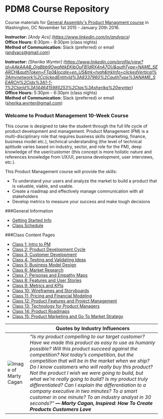 # PDM8 Course Repository

Course materials for [General Assembly's Product Managment course](https://generalassemb.ly/education/product-management/washington-dc) in Washington, DC November 1st 2015 - January 20th 2016.

**Instructor:** 
_[Andy Acs] (https://www.linkedin.com/in/andyacs)_<br>
**Office Hours:** 8:30pm - 9:30pm (class nights)<br>
**Method of Communication:** Slack (preferred) or email (andyacs@gmail.com)

**Instructor:** 
_[Sherika Wynter] (https://www.linkedin.com/profile/view?id=AAkAAAB_OigBbb9OwaNtkEKjbOuFB1dRX4nA7OU&authType=NAME_SEARCH&authToken=FTp0&locale=en_US&trk=tyah&trkInfo=clickedVertical%3Amynetwork%2CclickedEntityId%3A8337960%2CauthType%3ANAME_SEARCH%2Cidx%3A1-1-1%2CtarId%3A1446415985253%2Ctas%3Asherika%20wynter)_ <br>
**Office Hours:** 5:30pm - 6:30pm (class nights)<br>
**Method of Communication:** Slack (preferred) or email (sherika.wynter@gmail.com)

### Welcome to Product Management 10-Week Course
This course is designed to take the student through the full life cycle of product development and management. Product Management (PM) is a multi-disciplinary role that requires business skills (marketing, finance, business model etc.), technical understanding (the level of technical aptitude varies based on industry, sector, and role for the PM), deep knowledge of the user/customer (this concept is more holistic nature and references knowledge from UX/UI, persona development, user interviews, etc.).

This Product Management course will provide the skills: 
* To understand your users and analyze the market to build a product that is valuable, viable, and usable.
* Create a roadmap and effectively manage communication with all stakeholders
* Develop metrics to measure your success and make tough decisions


###General Information
* [Getting Started Info](https://github.com/andyacs/PDM8/wiki/Getting-Started-with-PDM)
* [Class Schedule](https://github.com/andyacs/PDM8/wiki/Class-Schedule)

<!--
* [Product Managers Toolkit](https://github.com/idrmiller/PDM7/wiki/03.-PM-Tool-Kit)
* [Mid-Term Tracker](https://github.com/idrmiller/PDM7/blob/master/Extra/GA%20PDM%20Final%20Project%20Tracker-1.xlsx)
 -->

###Class Content Pages

* [Class 1: Intro to PM](https://github.com/andyacs/PDM8/wiki/Class-1:-Intro-to-Product-Management)
* [Class 2: Product Development Cycle](https://github.com/andyacs/PDM8/wiki/Class-2:---Product-Development-Cycle)
* [Class 3: Customer Development](https://github.com/andyacs/PDM8/wiki/Class-3:-Customer-Development)
* [Class 4: Testing and Validating Ideas](https://github.com/andyacs/PDM8/wiki/Class-4:-Testing-and-Validating-Your-Idea)
* [Class 5: Business Model Design](https://github.com/andyacs/PDM8/wiki/Class-5:-Business-Model-Design)
* [Class 6: Market Research](https://github.com/andyacs/PDM8/wiki/Class-6:-Market-Research)
* [Class 7: Personas and Empathy Maps](https://github.com/andyacs/PDM8/wiki/Class-7:-Personas-and-Empathy-Maps)
* [Class 8: Features and User Stories](https://github.com/andyacs/PDM8/wiki/Class-8:-Features-and-User-Stories)
* [Class 9: Metrics and KPIs](https://github.com/andyacs/PDM8/wiki/Class-9:-Metrics-and-KPIs)
* [Class 10: Wireframes and Storyboards](https://github.com/andyacs/PDM8/wiki/Class-10:-Wireframes-and-Storyboards)
* [Class 11: Pricing and Financial Modeling](https://github.com/andyacs/PDM8/wiki/Class-11:-Pricing-and-Financial-Modeling)
* [Class 12: Product Features and Project Management](https://github.com/andyacs/PDM8/wiki/Class-12:-Product-Features-and-Roadmaps)
* [Class 13: Technology for Product Managers](https://github.com/andyacs/PDM8/wiki/Class-13--Technology-for-PMs)
* [Class 14: Product Roadmaps]()
* [Class 15: Product Marketing and Go To Market Strategy](https://github.com/andyacs/PDM8/wiki/Class-15:-Product-Marketing-GTM-Strategy)


| |Quotes by Industry Influencers  |
---|---
![Image of Marty Cagan](https://github.com/idrmiller/PDM7/blob/master/imgs/MC_img.png) | _“Is my product compelling to our target customer? Have we made this product as easy to use as humanly possible? Will this product succeed against the competition? Not today’s competition, but the competition that will be in the market when we ship? Do I know customers who will really buy this product? Not the product I wish we were going to build, but what we’re really going to build? Is my product truly differentiated? Can I explain the differentiation to a company executive in two minutes? To a smart customer in one minute? To an industry analyst in 30 seconds?”  **― Marty Cagan, Inspired: How To Create Products Customers Love**_ 
